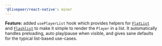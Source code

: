 ```yaml
---
'@livepeer/react-native': minor
---
```


**Feature:** added `usePlayerList` hook which provides helpers for [`FlatList`](https://reactnative.dev/docs/0.62/flatlist) and [`Flashlist`](https://shopify.github.io/flash-list/docs/) to make it simple to render the `Player` in a list. It automatically handles preloading, auto play/pause when visible, and gives sane defaults for the typical list-based use-cases.
